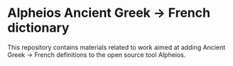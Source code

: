 # Alpheios Ancient Greek → French dictionary

This repository contains materials related to work aimed at adding  Ancient Greek → French definitions to the open source tool Alpheios.

